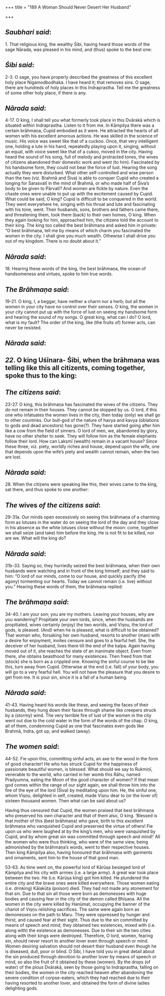 +++
title = "189 A Woman Should Never Desert Her Husband"

+++
 

## *Saubhari said*:

1\. That religious king, the wealthy Śibi, having heard those words of the sage Nārada, was pleased in his mind, and (thus) spoke to the best one:

## *Śibi said*:

2-3. O sage, you have properly described the greatness of this excellent holy place Nigamodbodhaka. I have heard it; that removes sins. O sage, there are hundreds of holy places in this Indraprastha. Tell me the greatness of some other holy place, if there is any.

## *Nārada said*:

4-17. O king, I shall tell you what formerly took place in this Dvārakā which is situated within Indraprastha. Listen to it from me. In Kāmpilya there was a certain brāhmaṇa, Cupid embodied as it were. He attracted the hearts of all women with his excellent amorous actions. He was skilled in the science of music. His voice was sweet like that of a cuckoo. Once, that very intelligent one, holding a lute in his hand, repeatedly playing upon it, singing, without an equal, with voice sweet like that of a cukoo, moved in the city. Having heard the sound of his song, full of melody and protracted tones, the wives of citizens abandoned their domestic work and went (to him). Fascinated by his handsome form, they could not bear the force of lust. Hearing the song actually they were disturbed. What other self-controlled and wise person than the two (viz. Brahmā and Śiva) is able to conquer Cupid who created a longing for Sarasvatī in the mind of Brahmā, or who made half of Śiva’s body to be given to Pārvatī? And women are fickle by nature. Even the chaste ones were unable to put up with the excitement caused by Cupid. What could be said, O king? Cupid is difficult to be conquered in the world. They went everywhere he, singing with his throat and lute and fascinating with his tone, went. Their husbands, sons, brothers and fathers came there, and threatening them, took them (back) to their own homes, O king. When they again looking for him, approached him, the citizens told the account to their king. The king too called the best brāhmaṇa and asked him in private: “O best brāhmaṇa, tell me by means of which charm you fascinated the women in the city. I shall give you much wealth. Othewise I shall drive you out of my kingdom. There is no doubt about it.”

## *Nārada said*:

18\. Hearing these words of the king, the best brāhmaṇa, the ocean of handsomeness and virtues, spoke to him true words.

## *The Brāhmaṇa said*:

19-21. O king, I, a beggar, have neither a charm nor a herb; but all the women in your city have no control over their senses. O king, the women in your city cannot put up with the force of lust on seeing my handsome form and hearing the sound of my songs. O great king, what can I do? O lord, what is my fault? The order of the king, like (the fruits of) former acts, can never be resisted.

## *Nārada said*:

## *22*. O king Uśīnara- Śibi, when the brāhmaṇa was telling like this all citizents, coming together, spoke thus to the king:

## *The citizens said*:

23-27. O king, this brāhmaṇa has fascinated the wives of the citizens. They do not remain in their houses. They cannot be stopped by us. O lord, if this one who infatuates the women lives in the city, then today (only) we shall go to other countries. Our bull-god of the nature of havya and kavya (oblations to gods and dead ancestors) has gone(?). They have started going after him like a cow from the field of sinners. O lord of men, we, abandoned by glory, have no other shelter to seek. They will follow him as the female elephants follow their lord. How can Lakṣmī (wealth) remain in a vacant house? Since these three, viz. piety, worldly riches and house, depend upon the wife, one that depends upon the wife’s piety and wealth cannot remain, when the two are lost.

## *Nārada said*:

28\. When the citizens were speaking like this, their wives came to the king, sat there, and thus spoke to one another:

## *The* wives *of the citizens said*:

29-31a. Our minds open excessively on seeing this brāhmaṇa of a charming form as lotuses in the water do on seeing the lord of the day and they close in his absence as the white lotuses close without the moon: come, together we shall seize (and take) him before the king. He is not fit to be killed, nor are we. What will the king do?

## *Nārada said*:

31b-33. Saying so, they hurriedly seized the best brāhmaṇa, when their own husbands were watching and in front of the king himself; and they said to him: “O lord of our minds, come to our house, and quickly pacify (the agony) tormenting our hearts. Today we cannot remain (i.e. live) without you.” Hearing these words of them, the brāhmaṇa replied:

## *The brāhmaṇa said*:

34-40. I am your son; you are my mothers. Leaving your houses, why are you wandering? Propitiate your own lords, since, when the husbands are propitiated, wives certainly (enjoy) the two worlds, and Viṣṇu, the lord of gods, is pleased. (And) when he is pleased, what is difficult to be obtained? That woman who, forsaking her own husband, resorts to another (man) with a desire for enjoyment, invites censure and goes to a fearful hell. She, the deceiver of her husband, lives there till the end of the kalpa. Again having moved out of it, she reaches the state of an inanimate object. Even from there, she obtains beasthood for many existences. Then freed from that (stock) she is born as a crippled one. Knowing the sinful course to be like this, turn away from Cupid. Otherwise at the end (i.e. fall) of your body, you will go to a very fearful hell. You will not have the pleasure that you desire to get from me. It is your sin, since it is a fall of a human being.

## *Nārada said*:

41-43. Having heard his words like these, and seeing the faces of their husbands, they hung down their faces through shame like creepers struck by a (stormy) wind. The very terrible fire of lust of the women in the city went out due to the cold water in the form of the words of the chap. O king, all of them, condemning Cupid as one that fascinates even gods like Brahmā, Indra, got up, and walked (away).

## *The women said*:

44-52. Fie upon this, committing sinful acts, an axe to the wood in the form of good character! He who has struck Cupid for the happiness of passionate beautiful women, is blessed. What should we say to Rukmiṇī, venerable to the world, who carried in her womb this Rāhu, named Pradyumna, eating the Moon of the good character of women? If that mean god comes within the range of our sight again, we shall throw him into the fire of the eye of the lord (Śiva) by meditating upon him. He, the sinful one, whom Viṣṇu, delighted in self, created, made Viṣṇu dear to (or the lover of) sixteen thousand women. Then what can be said about us?

Having thus censured that Cupid, the women praised that best brāhmaṇa who preserved his own character and that of them also, O king. ‘Blessed is that mother of this (best brāhmaṇa) who gave, birth to this excellent brāhmaṇa who vanquished Cupid and preserved the virtue of others! Fie upon us who were laughed at by the king’s men, who were vanquished by Cupid, and by whom great sin was committed through speech and mind!’ All the women who were thus thinking, who were of the same view, being admonished by the brāhmaṇa’s words, went to their respective houses. Then king Kāmpilya also, having honoured that brāhmaṇa with garments and ornaments, sent him to the house of that good man.

53-63. As time went on, the powerful lord of Kārūṣa besieged lord of Kāmpilya and his city with armies (i.e. a large army). A great war took place between the two. He (i.e. Kārūṣa king) got him killed. He plundered the entire city and the brave ones were killed everywhere. Those women eating (i.e. drinking) Kālakūṭa (poison) died. They had not made any atonement for that sin. Due to that sin all those were born as demonesses with huge bodies and causing fear in the city of the demon called Bhīṣaṇa. All the women in the city were killed by Hanūmat, occupying the banner of the chariot of Viṣṇu relishing sacrifices. The same were again born as demonesses on the path to Maru. They were oppressed by hunger and thirst, and caused fear at their sight. Thus due to the sin committed by means of speech and mind, they obtained two existences, mixed with (i.e. along with) the existence as demonesses. Due to their sin the two cities along with their kings were destroyed. Therefore, O lord, women, fearing sin, should never resort to another lover even through speech or mind. Women desiring salvation should not desert their husband even though he is diseased, dull, poor or blind. O Śibi, I have told you in great detail about the sin produced through devotion to another lover by means of speech or mind, so also the fruit of it obtained by these (women). By the drops (of water) of the pious Dvārakā, seen by those going to Indraprastha, falling on their bodies, the women in the city reached heaven after abandoning the severe condition of corpse-eaters, which they had reached due to their having resorted to another lover, and obtained the form of divine ladies delighting gods.


